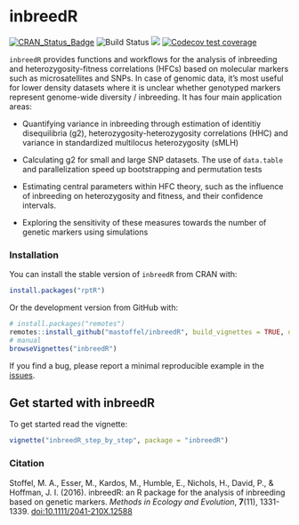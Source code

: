 <!-- README.md is generated from README.Rmd. Please edit that file -->

# inbreedR

[![CRAN_Status_Badge](http://www.r-pkg.org/badges/version/inbreedR)](https://cran.r-project.org/package=inbreedR)
![Build
Status](https://travis-ci.org/mastoffel/inbreedR.svg?branch=master)
[![](http://cranlogs.r-pkg.org/badges/grand-total/inbreedR)](https://cran.r-project.org/package=inbreedR)
[![Codecov test
coverage](https://codecov.io/gh/mastoffel/inbreedR/branch/master/graph/badge.svg)](https://codecov.io/gh/mastoffel/inbreedR?branch=master)

`inbreedR` provides functions and workflows for the analysis of
inbreeding and heterozygosity-fitness correlations (HFCs) based on
molecular markers such as microsatellites and SNPs. In case of genomic
data, it’s most useful for lower density datasets where it is unclear
whether genotyped markers represent genome-wide diversity / inbreeding.
It has four main application areas:

-   Quantifying variance in inbreeding through estimation of identitiy
    disequilibria (g2), heterozygosity-heterozygosity correlations (HHC)
    and variance in standardized multilocus heterozygosity (sMLH)

-   Calculating g2 for small and large SNP datasets. The use of
    `data.table` and parallelization speed up bootstrapping and
    permutation tests

-   Estimating central parameters within HFC theory, such as the
    influence of inbreeding on heterozygosity and fitness, and their
    confidence intervals.

-   Exploring the sensitivity of these measures towards the number of
    genetic markers using simulations

### Installation

You can install the stable version of `inbreedR` from CRAN with:

``` r
install.packages("rptR")
```

Or the development version from GitHub with:

``` r
# install.packages("remotes")
remotes::install_github("mastoffel/inbreedR", build_vignettes = TRUE, dependencies = TRUE) 
# manual
browseVignettes("inbreedR")
```

If you find a bug, please report a minimal reproducible example in the
[issues](https://github.com/mastoffel/inbreedR/issues).

## Get started with inbreedR

To get started read the vignette:

``` r
vignette("inbreedR_step_by_step", package = "inbreedR")
```

### Citation

Stoffel, M. A., Esser, M., Kardos, M., Humble, E., Nichols, H., David,
P., & Hoffman, J. I. (2016). inbreedR: an R package for the analysis of
inbreeding based on genetic markers. *Methods in Ecology and Evolution*,
**7**(11), 1331-1339. <doi:10.1111/2041-210X.12588>

